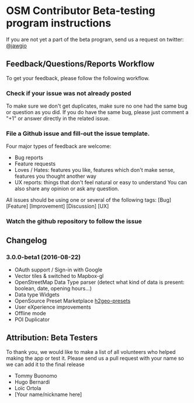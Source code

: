 # OSM Contributor Beta-testing program instructions
If you are not yet a part of the beta program, send us a request on twitter: [@jawgio](https://twitter.com/jawgio)

## Feedback/Questions/Reports Workflow

To get your feedback, please follow the following workflow.

### Check if your issue was not already posted
To make sure we don't get duplicates, make sure no one had the same bug or question as you did. If you do have the same bug, please just comment a "+1" or answer directly in the related issue.

### File a Github issue and fill-out the issue template.  
Four major types of feedback are welcome:
 * Bug reports
 * Feature requests
 * Loves / Hates: features you like, features which don't make sense, features you thought another way
 * UX reports: things that don't feel natural or easy to understand
You can also share any opinion or ask any question.

All issues should be using one or several of the following tags:
[Bug] [Feature] [Improvement] [Discussion] [UX]

### Watch the github repository to follow the issue

## Changelog

### 3.0.0-beta1 (2016-08-22)
* OAuth support / Sign-in with Google
* Vector tiles & switched to Mapbox-gl 
* OpenStreetMap Data Type parser (detect what kind of data is present: boolean, date, opening hours...)
* Data type Widgets
* OpenSource Preset Marketplace [h2geo-presets](https://github.com/jawg/h2geo-presets)
* User eXperience improvements
* Offline mode
* POI Duplicator

## Attribution: Beta Testers
To thank you, we would like to make a list of all volunteers who helped making the app or test it. Please send us a pull request with your name so we can add it to the final release

* Tommy Buonomo
* Hugo Bernardi
* Loïc Ortola  
* [Your name/nickname here]

